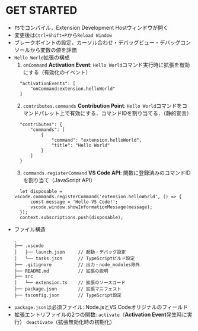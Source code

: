 # GET STARTED
- `F5`でコンパイル，Extension Development Hostウィンドウが開く
- 変更後は`Ctrl+Shift+P`から`Reload Window`
- ブレークポイントの設定，カーソル合わせ・デバッグビュー・デバッグコンソールから変数の値を評価
- `Hello World`拡張の構成
  1. `onCommand` **Activation Event**: `Hello World`コマンド実行時に拡張を有効にする（有効化のイベント）
  ```
    "activationEvents": [
		"onCommand:extension.helloWorld"
	]
  ```
  2. `contributes.commands` **Contribution Point**: `Hello World`コマンドをコマンドパレット上で有効にする．コマンドIDを割り当てる．（静的宣言）
  ```
    "contributes": {
		"commands": [
			{
				"command": "extension.helloWorld",
				"title": "Hello World"
			}
		]
	}
  ```
  3. `commands.registerCommand` **VS Code API**: 関数に登録済みのコマンドIDを割り当て（JavaScript API）
  ```
    let disposable = vscode.commands.registerCommand('extension.helloWorld', () => {
		const message = 'Hello VS Code!';
		vscode.window.showInformationMessage(message);
	});
	context.subscriptions.push(disposable);
  ```
- ファイル構造
  ```
  .
  ├── .vscode
  │   ├── launch.json     // 起動・デバッグ設定
  │   └── tasks.json      // TypeScriptビルド設定
  ├── .gitignore          // 出力・node_modules除外
  ├── README.md           // 拡張の説明
  ├── src
  │   └── extension.ts    // 拡張のソースコード
  ├── package.json        // 拡張マニフェスト
  ├── tsconfig.json       // TypeScript設定
  ```
- `package.json`は必須ファイル: Node.jsとVS Codeオリジナルのフィールド
- 拡張エントリファイルの2つの関数: `activate`（**Activation Event**発生時に実行） `deactivate`（拡張無効化時の初期化）

